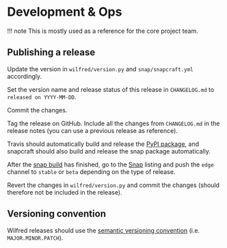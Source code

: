 # Development & Ops

!!! note
    This is mostly used as a reference for the core project team.

## Publishing a release

Update the version in `wilfred/version.py` and `snap/snapcraft.yml` accordingly.

Set the version name and release status of this release in `CHANGELOG.md` to `released on YYYY-MM-DD`.

Commit the changes.

Tag the release on GitHub. Include all the changes from `CHANGELOG.md` in the release notes (you can use a previous release as reference).

Travis should automatically build and release the [PyPI package](https://pypi.org/project/wilfred/), and snapcraft should also build and release the snap package automatically.

After the [snap build](https://build.snapcraft.io/user/wilfred-dev/wilfred) has finished, go to the [Snap](https://snapcraft.io/wilfred) listing and push the `edge` channel to `stable` or `beta` depending on the type of release.

Revert the changes in `wilfred/version.py` and commit the changes (should therefore not be included in the release).

## Versioning convention

Wilfred releases should use the [semantic versioning convention](https://semver.org/) (i.e. `MAJOR.MINOR.PATCH`).
